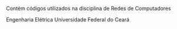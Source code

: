 Contém códigos utilizados na disciplina de Redes de Computadores

Engenharia Elétrica
Universidade Federal do Ceará

